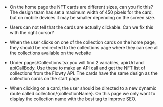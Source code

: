 - On the home page the NFT cards are different sizes, can you fix this? The design team has set a maximum width of 450 pixels for the card, but on mobile devices it may be smaller depending on the screen size.

- Users can not tell that the cards are actually clickable. Can we fix this with the right cursor?

- When the user clicks on one of the collection cards on the home page, they should be redirected to the collections page where they can see all the collections available on the website

- Under pages/Collections.tsx you will find 2 variables, apirUrl and apiCallBody. Use these to make an API call and get the NFT list of collections from the Flowty API. The cards have the same design as the collection cards on the start page.

- When clicking on a card, the user should be directed to a new dynamic route called collection/{collectionName}. On this page we only want to display the collection name with the best tag to improve SEO.